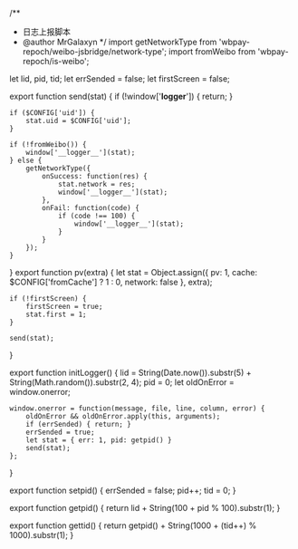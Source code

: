 /**
 * 日志上报脚本
 * @author MrGalaxyn
 */
import getNetworkType from 'wbpay-repoch/weibo-jsbridge/network-type';
import fromWeibo from 'wbpay-repoch/is-weibo';

let lid, pid, tid;
let errSended = false;
let firstScreen = false;

export function send(stat) {
    if (!window['__logger__']) {
        return;
    }

    if ($CONFIG['uid']) {
        stat.uid = $CONFIG['uid'];
    }

    if (!fromWeibo()) {
        window['__logger__'](stat);
    } else {
        getNetworkType({
            onSuccess: function(res) {
                stat.network = res;
                window['__logger__'](stat);
            },
            onFail: function(code) {
                if (code !== 100) {
                    window['__logger__'](stat);
                }
            }
        });
    }
}
export function pv(extra) {
    let stat = Object.assign({ 
        pv: 1,
        cache: $CONFIG['fromCache'] ? 1 : 0,
        network: false 
    }, extra);

    if (!firstScreen) {
        firstScreen = true;
        stat.first = 1;
    }

    send(stat);
}

export function initLogger() {
    lid = String(Date.now()).substr(5) + String(Math.random()).substr(2, 4);
    pid = 0;
    let oldOnError = window.onerror;

    window.onerror = function(message, file, line, column, error) {
        oldOnError && oldOnError.apply(this, arguments);
        if (errSended) { return; }
        errSended = true;
        let stat = { err: 1, pid: getpid() }
        send(stat);
    };
}

export function setpid() {
    errSended = false;
    pid++;
    tid = 0;
}

export function getpid() {
    return lid + String(100 + pid % 100).substr(1);
}

export function gettid() {
    return getpid() + String(1000 + (tid++) % 1000).substr(1);
}

